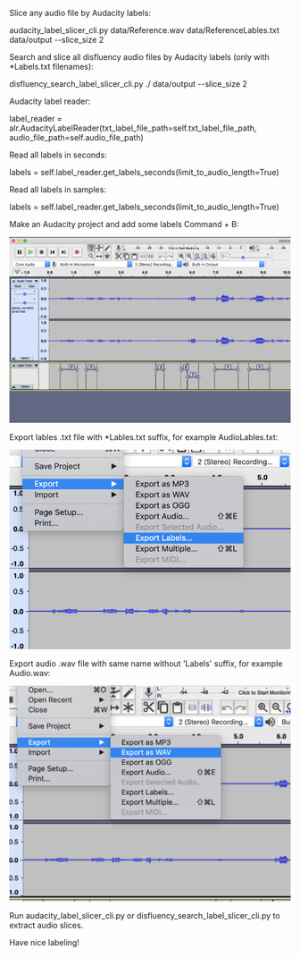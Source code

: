 Slice any audio file by Audacity labels:

audacity_label_slicer_cli.py data/Reference.wav data/ReferenceLables.txt data/output --slice_size 2


Search and slice all disfluency audio files by Audacity labels (only with *Labels.txt filenames):

disfluency_search_label_slicer_cli.py ./ data/output --slice_size 2


Audacity label reader:

label_reader = alr.AudacityLabelReader(txt_label_file_path=self.txt_label_file_path,
                                            audio_file_path=self.audio_file_path)
                                            
Read all labels in seconds:  

labels = self.label_reader.get_labels_seconds(limit_to_audio_length=True)


Read all labels in samples:

labels = self.label_reader.get_labels_seconds(limit_to_audio_length=True)



Make an Audacity project and add some labels Command + B:

![](images/Audacity.png)


Export lables .txt file with *Lables.txt suffix, for example AudioLables.txt:

![](images/ExportLabels.png)


Export audio .wav file with same name without 'Labels' suffix, for example Audio.wav:

![](images/ExportWav.png)


Run audacity_label_slicer_cli.py or disfluency_search_label_slicer_cli.py to extract audio slices.

Have nice labeling!


